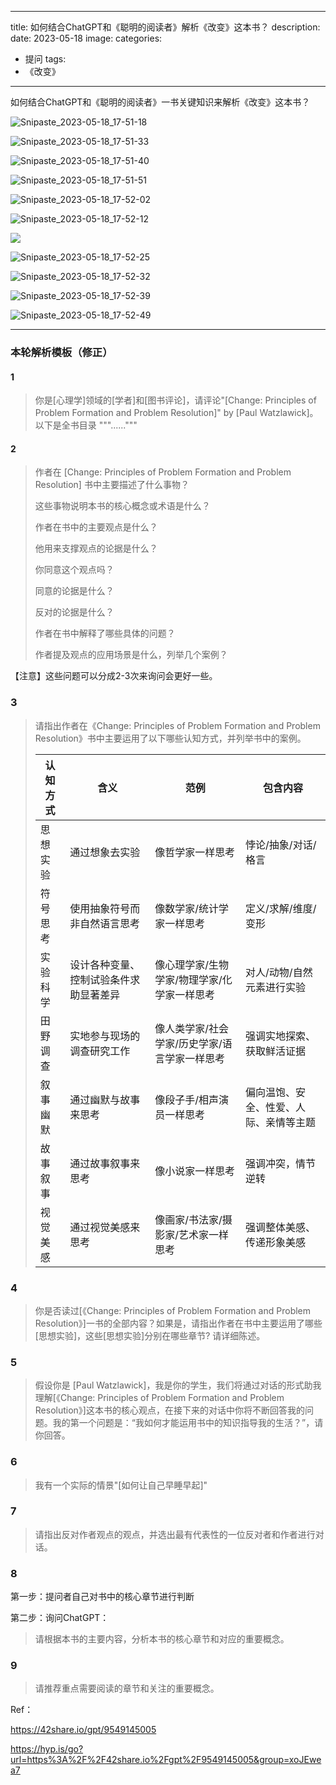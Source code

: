
---
title: 如何结合ChatGPT和《聪明的阅读者》解析《改变》这本书？
description: 
date: 2023-05-18
image: 
categories:
  - 提问
tags:
  - 《改变》

---

如何结合ChatGPT和《聪明的阅读者》一书关键知识来解析《改变》这本书？

![Snipaste_2023-05-18_17-51-18](http://pbox.online/202305181754807.png)

![Snipaste_2023-05-18_17-51-33](http://pbox.online/202305181754480.png)

![Snipaste_2023-05-18_17-51-40](http://pbox.online/202305181754692.png)

![Snipaste_2023-05-18_17-51-51](http://pbox.online/202305181755256.png)

![Snipaste_2023-05-18_17-52-02](http://pbox.online/202305181755575.png)

![Snipaste_2023-05-18_17-52-12](http://pbox.online/202305181755567.png)

![](http://pbox.online/202305181755810.png)

![Snipaste_2023-05-18_17-52-25](http://pbox.online/202305181755167.png)

![Snipaste_2023-05-18_17-52-32](http://pbox.online/202305181755701.png)

![Snipaste_2023-05-18_17-52-39](http://pbox.online/202305181755421.png)

![Snipaste_2023-05-18_17-52-49](http://pbox.online/202305181756162.png)

---

### 本轮解析模板（修正）

#### 1

> 你是[心理学]领域的[学者]和[图书评论]，请评论"[Change: Principles of Problem Formation and Problem Resolution]" by [Paul Watzlawick]。  以下是全书目录 """......"""

#### 2

> 作者在 [Change: Principles of Problem Formation and Problem Resolution] 书中主要描述了什么事物？
>
> 这些事物说明本书的核心概念或术语是什么？
>
> 作者在书中的主要观点是什么？
>
> 他用来支撑观点的论据是什么？
>
> 你同意这个观点吗？
>
> 同意的论据是什么？
>
> 反对的论据是什么？
>
> 作者在书中解释了哪些具体的问题？
>
> 作者提及观点的应用场景是什么，列举几个案例？

【注意】这些问题可以分成2-3次来询问会更好一些。

### 3

> 请指出作者在《Change: Principles of Problem Formation and Problem Resolution》书中主要运用了以下哪些认知方式，并列举书中的案例。 
>
> | 认知方式 | 含义                                   | 范例                                          | 包含内容                               |
> | -------- | -------------------------------------- | --------------------------------------------- | -------------------------------------- |
> | 思想实验 | 通过想象去实验                         | 像哲学家一样思考                              | 悖论/抽象/对话/格言                    |
> | 符号思考 | 使用抽象符号而非自然语言思考           | 像数学家/统计学家一样思考                     | 定义/求解/维度/变形                    |
> | 实验科学 | 设计各种变量、控制试验条件求助显著差异 | 像心理学家/生物学家/物理学家/化学家一样思考   | 对人/动物/自然元素进行实验             |
> | 田野调查 | 实地参与现场的调查研究工作             | 像人类学家/社会学家/历史学家/语言学家一样思考 | 强调实地探索、获取鲜活证据             |
> | 叙事幽默 | 通过幽默与故事来思考                   | 像段子手/相声演员一样思考                     | 偏向温饱、安全、性爱、人际、亲情等主题 |
> | 故事叙事 | 通过故事叙事来思考                     | 像小说家一样思考                              | 强调冲突，情节逆转                     |
> | 视觉美感 | 通过视觉美感来思考                     | 像画家/书法家/摄影家/艺术家一样思考           | 强调整体美感、传递形象美感             |



### 4

> 你是否读过[《Change: Principles of Problem Formation and Problem Resolution》]一书的全部内容？如果是，请指出作者在书中主要运用了哪些[思想实验]，这些[思想实验]分别在哪些章节? 请详细陈述。

### 5

> 假设你是 [Paul Watzlawick]，我是你的学生，我们将通过对话的形式助我理解[《Change: Principles of Problem Formation and Problem Resolution》]这本书的核心观点，在接下来的对话中你将不断回答我的问题。我的第一个问题是：“我如何才能运用书中的知识指导我的生活？”，请你回答。

### 6

> 我有一个实际的情景"[如何让自己早睡早起]"

### 7

> 请指出反对作者观点的观点，并选出最有代表性的一位反对者和作者进行对话。

### 8

第一步：提问者自己对书中的核心章节进行判断

第二步：询问ChatGPT：

> 请根据本书的主要内容，分析本书的核心章节和对应的重要概念。

### 9

> 请推荐重点需要阅读的章节和关注的重要概念。



Ref：

https://42share.io/gpt/9549145005

https://hyp.is/go?url=https%3A%2F%2F42share.io%2Fgpt%2F9549145005&group=xoJEwea7